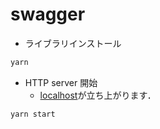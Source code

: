 # swagger

- ライブラリインストール

```bash
yarn
```

- HTTP server 開始
  - [localhost](http://127.0.0.1:8080)が立ち上がります．

```bash
yarn start
```
